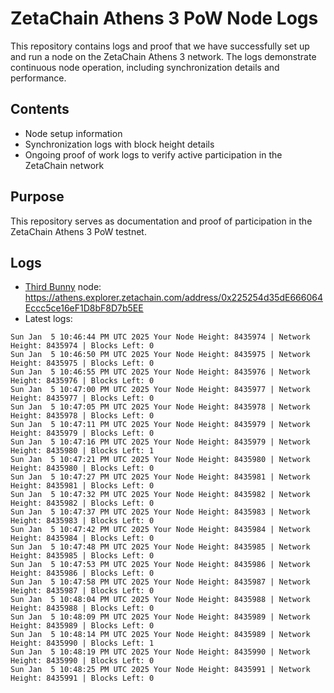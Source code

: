 # ZetaChain Athens 3 PoW Node Logs
This repository contains logs and proof that we have successfully set up and run a node on the ZetaChain Athens 3 network. The logs demonstrate continuous node operation, including synchronization details and performance.

## Contents
- Node setup information
- Synchronization logs with block height details
- Ongoing proof of work logs to verify active participation in the ZetaChain network

## Purpose
This repository serves as documentation and proof of participation in the ZetaChain Athens 3 PoW testnet.

## Logs

- [Third Bunny](https://thirdbunny.xyz/) node: https://athens.explorer.zetachain.com/address/0x225254d35dE666064Eccc5ce16eF1D8bF8D7b5EE
- Latest logs:
```
Sun Jan  5 10:46:44 PM UTC 2025 Your Node Height: 8435974 | Network Height: 8435974 | Blocks Left: 0
Sun Jan  5 10:46:50 PM UTC 2025 Your Node Height: 8435975 | Network Height: 8435975 | Blocks Left: 0
Sun Jan  5 10:46:55 PM UTC 2025 Your Node Height: 8435976 | Network Height: 8435976 | Blocks Left: 0
Sun Jan  5 10:47:00 PM UTC 2025 Your Node Height: 8435977 | Network Height: 8435977 | Blocks Left: 0
Sun Jan  5 10:47:05 PM UTC 2025 Your Node Height: 8435978 | Network Height: 8435978 | Blocks Left: 0
Sun Jan  5 10:47:11 PM UTC 2025 Your Node Height: 8435979 | Network Height: 8435979 | Blocks Left: 0
Sun Jan  5 10:47:16 PM UTC 2025 Your Node Height: 8435979 | Network Height: 8435980 | Blocks Left: 1
Sun Jan  5 10:47:21 PM UTC 2025 Your Node Height: 8435980 | Network Height: 8435980 | Blocks Left: 0
Sun Jan  5 10:47:27 PM UTC 2025 Your Node Height: 8435981 | Network Height: 8435981 | Blocks Left: 0
Sun Jan  5 10:47:32 PM UTC 2025 Your Node Height: 8435982 | Network Height: 8435982 | Blocks Left: 0
Sun Jan  5 10:47:37 PM UTC 2025 Your Node Height: 8435983 | Network Height: 8435983 | Blocks Left: 0
Sun Jan  5 10:47:42 PM UTC 2025 Your Node Height: 8435984 | Network Height: 8435984 | Blocks Left: 0
Sun Jan  5 10:47:48 PM UTC 2025 Your Node Height: 8435985 | Network Height: 8435985 | Blocks Left: 0
Sun Jan  5 10:47:53 PM UTC 2025 Your Node Height: 8435986 | Network Height: 8435986 | Blocks Left: 0
Sun Jan  5 10:47:58 PM UTC 2025 Your Node Height: 8435987 | Network Height: 8435987 | Blocks Left: 0
Sun Jan  5 10:48:04 PM UTC 2025 Your Node Height: 8435988 | Network Height: 8435988 | Blocks Left: 0
Sun Jan  5 10:48:09 PM UTC 2025 Your Node Height: 8435989 | Network Height: 8435989 | Blocks Left: 0
Sun Jan  5 10:48:14 PM UTC 2025 Your Node Height: 8435989 | Network Height: 8435990 | Blocks Left: 1
Sun Jan  5 10:48:19 PM UTC 2025 Your Node Height: 8435990 | Network Height: 8435990 | Blocks Left: 0
Sun Jan  5 10:48:25 PM UTC 2025 Your Node Height: 8435991 | Network Height: 8435991 | Blocks Left: 0
```
